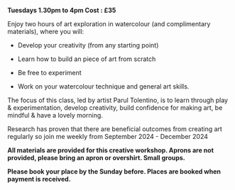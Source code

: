 **Tuesdays 1.30pm to 4pm Cost : £35**

Enjoy two hours of art exploration in watercolour (and complimentary materials), where you will: 

- Develop your creativity (from any starting point)

- Learn how to build an piece of art from scratch

- Be free to experiment

- Work on your watercolour technique and general art skills. 

The focus of this class, led by artist Parul Tolentino, is to learn through play & experimentation, develop creativity, build confidence for making art, be mindful & have a lovely morning. 

Research has proven that there are beneficial outcomes from creating art regularly so join me weekly from September 2024 - December 2024

**All materials are provided for this creative workshop. Aprons are not provided, please bring an apron or overshirt. Small groups.**

**Please book your place by the Sunday before. Places are booked when payment is received.**
